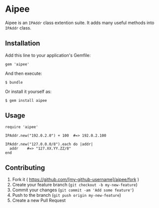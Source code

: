 # Aipee

Aipee is an `IPAddr` class extention suite. It adds many useful methods into `IPAddr` class.

## Installation

Add this line to your application's Gemfile:

    gem 'aipee'

And then execute:

    $ bundle

Or install it yourself as:

    $ gem install aipee

## Usage

    require 'aipee'

    IPAddr.new("192.0.2.0") + 100  #=> 192.0.2.100

    IPAddr.new("127.0.0.0/8").each do |addr|
      addr    #=> "127.XX.YY.ZZ/8"
    end

## Contributing

1. Fork it ( https://github.com/[my-github-username]/aipee/fork )
2. Create your feature branch (`git checkout -b my-new-feature`)
3. Commit your changes (`git commit -am 'Add some feature'`)
4. Push to the branch (`git push origin my-new-feature`)
5. Create a new Pull Request
